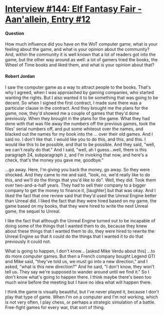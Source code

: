 # [Interview #144: Elf Fantasy Fair - Aan'allein, Entry #12](https://www.theoryland.com/intvmain.php?i=144#12)

#### Question

How much influence did you have on the WoT computer game, what is your feeling about the game, and what is your opinion about the community? And, within the community it is well known that a lot of readers got into the game, but the other way around as well: a lot of gamers tried the books, the Wheel of Time books and liked them, and what is your opinion about that?

#### Robert Jordan

I saw the computer game as a way to attract people to the books. That's why I agreed, when I was approached by gaming companies, who started wanting the rights. But I also wanted it to be something that was going to be decent. So when I signed the first contract, I made sure there was a particular clause in the contract. And they brought me the plans for the game, now, they'd showed me a couple of games that they'd done previously. When they brought in the plans for the game. What they had done with that was file away the numbers off the previous games, took the files' serial numbers off, and put some whiteout over the names, and blacked out the names for my book into the ... over their old games. And I said no. I don't like that. I would like you to do this, and this, and this. I would like this to be possible, and that to be possible. And they said, "well, we can't really do that." And I said, "well, ah I guess...well, there is this paragraph 24, subparagraph z, and I'm invoking that now, and here's a check, that's the money you gave me, goodbye."

...go away. Here, I'm giving you back the money, go away. So they were shocked. And they came to me and said, "look, no, we'd really like to do this, and we'll do the things that you'd like to do". Well, they did. Took them over two-and-a-half years. They had to sell their company to a bigger company to get the money to finance it, [laughter] but that was okay. And I liked the fact that one review said that they'd used the Unreal Engine better than Unreal did. I liked the fact that they were hired based on my game, the game based on my books, that they were hired to write the next Unreal game, the sequel to Unreal.

I like the fact that although the Unreal Engine turned out to be incapable of doing some of the things that I wanted them to do, because they knew about these things that I wanted them to do, they were hired to rewrite the Unreal Engine so that it could do the things that I wanted it to do that previously it could not.

What is going to happen, I don't know... [asked Mike Verdu about this] ...to do more computer games. But then a French company bought Legend GTI and Mike said, "they've told us, we must go into a new direction," and I asked, "what is this new direction?" And he said, "I don't know, they won't tell us. They say we're supposed to wander around until we find it." So I don't know what's going to happen there. I think maybe there's been too much wine before the meeting but I have no idea what will happen there.

I think the game is visually beautiful, but I've never played it, because I don't play that type of game. When I'm on a computer and I'm not working, which is not very often, I play chess, or perhaps a strategic simulation of a battle. Free-fight games for every war, that sort of thing.

